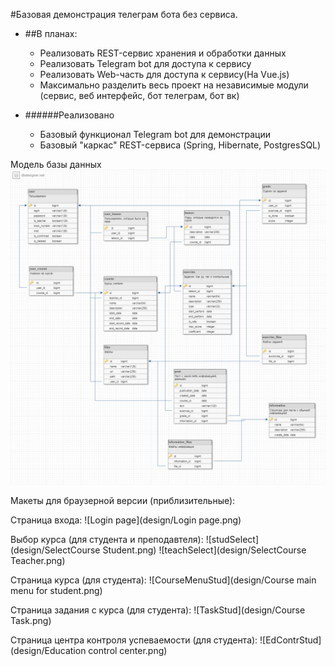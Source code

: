 #Базовая демонстрация телеграм бота без сервиса.

* ##В планах:
    * Реализовать REST-сервис хранения и обработки данных
    * Реализовать Telegram bot для доступа к сервису
    * Реализовать Web-часть для доступа к сервису(На Vue.js)
    * Максимально разделить весь проект на независимые модули (сервис, веб интерфейс, бот телеграм, бот вк)

* ######Реализовано
    * Базовый функционал Telegram bot для демонстрации
    * Базовый "каркас" REST-сервиса (Spring, Hibernate, PostgresSQL)

Модель базы данных
![alt text](resources/database.png)

Макеты для браузерной версии (приблизительные):

Страница входа:
![Login page](design/Login page.png)

Выбор курса (для студента и преподавтеля):
![studSelect](design/SelectCourse Student.png)          ![teachSelect](design/SelectCourse Teacher.png)

Страница курса (для студента):
![CourseMenuStud](design/Course main menu for student.png)

Страница задания с курса (для студента):
![TaskStud](design/Course Task.png)

Страница центра контроля успеваемости (для студента):
![EdContrStud](design/Education control center.png)